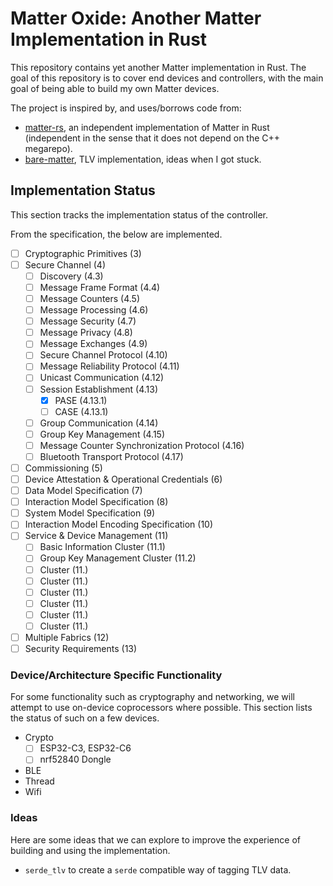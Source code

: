 # Matter Oxide: Another Matter Implementation in Rust

This repository contains yet another Matter implementation in Rust.
The goal of this repository is to cover end devices and controllers, with the main goal of being able to build my own Matter devices.

The project is inspired by, and uses/borrows code from:

* [matter-rs](https://github.com/project-chip/matter-rs), an independent implementation of Matter in Rust (independent in the sense that it does not depend on the C++ megarepo).
* [bare-matter](https://github.com/bjoernQ/bare-matter), TLV implementation, ideas when I got stuck.

## Implementation Status

This section tracks the implementation status of the controller.

From the specification, the below are implemented.

- [ ] Cryptographic Primitives (3)
- [ ] Secure Channel (4)
    - [ ] Discovery (4.3)
    - [ ] Message Frame Format (4.4)
    - [ ] Message Counters (4.5)
    - [ ] Message Processing (4.6)
    - [ ] Message Security (4.7)
    - [ ] Message Privacy (4.8)
    - [ ] Message Exchanges (4.9)
    - [ ] Secure Channel Protocol (4.10)
    - [ ] Message Reliability Protocol (4.11)
    - [ ] Unicast Communication (4.12)
    - [ ] Session Establishment (4.13)
        - [x] PASE (4.13.1)
        - [ ] CASE (4.13.1)
    - [ ] Group Communication (4.14)
    - [ ] Group Key Management (4.15)
    - [ ] Message Counter Synchronization Protocol (4.16)
    - [ ] Bluetooth Transport Protocol (4.17)
- [ ] Commissioning (5)
- [ ] Device Attestation & Operational Credentials (6)
- [ ] Data Model Specification (7)
- [ ] Interaction Model Specification (8)
- [ ] System Model Specification (9)
- [ ] Interaction Model Encoding Specification (10)
- [ ] Service & Device Management (11)
    - [ ] Basic Information Cluster (11.1)
    - [ ] Group Key Management Cluster (11.2)
    - [ ] Cluster (11.)
    - [ ] Cluster (11.)
    - [ ] Cluster (11.)
    - [ ] Cluster (11.)
    - [ ] Cluster (11.)
    - [ ] Cluster (11.)
- [ ] Multiple Fabrics (12)
- [ ] Security Requirements (13)

### Device/Architecture Specific Functionality

For some functionality such as cryptography and networking, we will attempt to use on-device coprocessors where possible.
This section lists the status of such on a few devices.

- Crypto
    - [ ] ESP32-C3, ESP32-C6
    - [ ] nrf52840 Dongle
- BLE
- Thread
- Wifi

### Ideas

Here are some ideas that we can explore to improve the experience of building and using the implementation.

- `serde_tlv` to create a `serde` compatible way of tagging TLV data.
